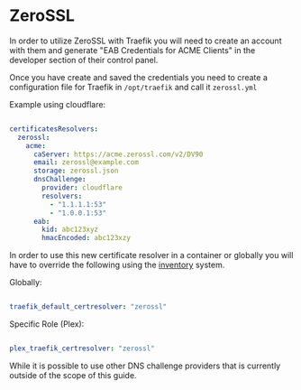 # ZeroSSL

In order to utilize ZeroSSL with Traefik you will need to create an account with them and generate "EAB Credentials for ACME Clients" in the developer section of their control panel.

Once you have create and saved the credentials you need to create a configuration file for Traefik in `/opt/traefik` and call it `zerossl.yml`

Example using cloudflare:

``` yaml

certificatesResolvers:
  zerossl:
    acme:
      caServer: https://acme.zerossl.com/v2/DV90
      email: zerossl@example.com
      storage: zerossl.json
      dnsChallenge:
        provider: cloudflare
        resolvers:
          - "1.1.1.1:53"
          - "1.0.0.1:53"
      eab:
        kid: abc123xyz
        hmacEncoded: abc123xzy

```

In order to use this new certificate resolver in a container or globally you will have to override the following using the [inventory](../saltbox/inventory/index.md) system.

Globally:

``` yaml

traefik_default_certresolver: "zerossl"

```

Specific Role (Plex):

``` yaml

plex_traefik_certresolver: "zerossl"

```

While it is possible to use other DNS challenge providers that is currently outside of the scope of this guide.
